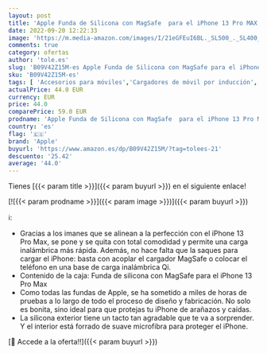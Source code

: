 ```yaml
---
layout: post
title: 'Apple Funda de Silicona con MagSafe  para el iPhone 13 Pro MAX  - Nectarina'
date: 2022-09-20 12:22:33
image: 'https://m.media-amazon.com/images/I/21eGFEuI6BL._SL500_._SL400_.jpg'
comments: true
category: ofertas
author: 'tole.es'
slug: 'B09V42Z15M-es Apple Funda de Silicona con MagSafe para el iPhone 13 Pro...'
sku: 'B09V42Z15M-es'
tags: [ 'Accesorios para móviles','Cargadores de móvil por inducción','Cargadores para móviles','Comunicación móvil y accesorios','Electrónica','apple','iphone','🇪🇸', ]
actualPrice: 44.0 EUR
currency: EUR
price: 44.0
comparePrice: 59.0 EUR
prodname: 'Apple Funda de Silicona con MagSafe  para el iPhone 13 Pro MAX  - Nectarina'
country: 'es'
flag: '🇪🇸'
brand: 'Apple'
buyurl: 'https://www.amazon.es/dp/B09V42Z15M/?tag=tolees-21'
descuento: '25.42'
average: '44.0'
---
```


Tienes [{{< param title >}}]({{< param buyurl >}}) en el siguiente enlace!

[![{{< param prodname >}}]({{< param image >}})]({{< param buyurl >}})

ℹ️:

- Gracias a los imanes que se alinean a la perfección con el iPhone 13 Pro Max, se pone y se quita con total comodidad y permite una carga inalámbrica más rápida. Además, no hace falta que la saques para cargar el iPhone: basta con acoplar el cargador MagSafe o colocar el teléfono en una base de carga inalámbrica Qi.
- Contenido de la caja: Funda de silicona con MagSafe para el iPhone 13 Pro Max
- Como todas las fundas de Apple, se ha sometido a miles de horas de pruebas a lo largo de todo el proceso de diseño y fabricación. No solo es bonita, sino ideal para que protejas tu iPhone de arañazos y caídas.
- La silicona exterior tiene un tacto tan agradable que te va a sorprender. Y el interior está forrado de suave microfibra para proteger el iPhone.

[🛒 Accede a la oferta!!]({{< param buyurl >}})
